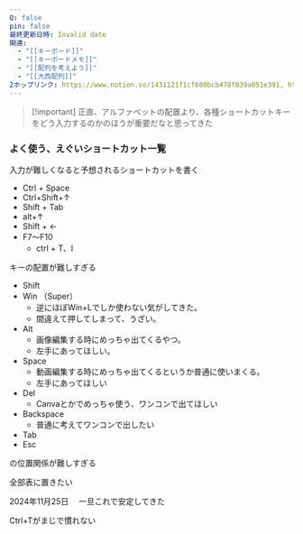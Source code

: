 ```yaml
---
Q: false
pin: false
最終更新日時: Invalid date
関連:
  - "[[キーボード]]"
  - "[[キーボードメモ]]"
  - "[[配列を考えよう]]"
  - "[[大西配列]]"
2ホップリンク: https://www.notion.so/1431121f1cf680bcb478f039a051e391, https://www.notion.so/1461121f1cf680cead77c5c43926a326, https://www.notion.so/1471121f1cf68081b4b1d9022df66d15, https://www.notion.so/15d1121f1cf680818bd9ccc72fc37032, https://www.notion.so/7f66599e8a6c4c219e9bb986436c1ed1,https://www.notion.so/1471121f1cf68081b4b1d9022df66d15,https://www.notion.so/1461121f1cf68035ada5c1350efb2943, https://www.notion.so/1471121f1cf68081b4b1d9022df66d15
---
```

> [!important] 正直、アルファベットの配置より、各種ショートカットキーをどう入力するのかのほうが重要だなと思ってきた

  

  

  

  

### よく使う、えぐいショートカット一覧

入力が難しくなると予想されるショートカットを書く

- Ctrl + Space
- Ctrl+Shift+↑
- Shift + Tab
- alt+↑
- Shift + ←
- F7～F10
    - ctrl + T、I

  

  

キーの配置が難しすぎる

- Shift
- Win （Super）
    - 逆にほぼWin+Lでしか使わない気がしてきた。
    - 間違えて押してしまって、うざい。
- Alt
    - 画像編集する時にめっちゃ出てくるやつ。
    - 左手にあってほしい。
- Space
    - 動画編集する時にめっちゃ出てくるというか普通に使いまくる。
    - 左手にあってほしい
- Del
    - Canvaとかでめっちゃ使う、ワンコンで出てほしい
- Backspace
    - 普通に考えてワンコンで出したい
- Tab
- Esc

の位置関係が難しすぎる

全部表に置きたい

  

2024年11月25日 　一旦これで安定してきた

  

  

Ctrl+Tがまじで慣れない